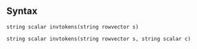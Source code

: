 ## Syntax

`string scalar invtokens(string rowvector s)`

`string scalar invtokens(string rowvector s, string scalar c)`
